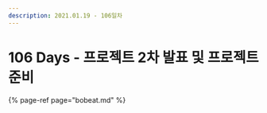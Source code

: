 ```yaml
---
description: 2021.01.19 - 106일차
---
```


# 106 Days -  프로젝트 2차 발표 및 프로젝트 준비

{% page-ref page="bobeat.md" %}



